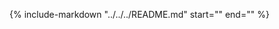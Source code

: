 {%
   include-markdown "../../../README.md"
   start="<!--readme-for-documentation-start-->"
   end="<!--readme-for-documentation-end-->"
%}
